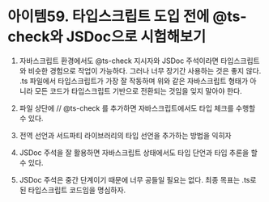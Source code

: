 # 아이템59. 타입스크립트 도입 전에 @ts-check와 JSDoc으로 시험해보기

1. 자바스크립트 환경에서도 @ts-check 지시자와 JSDoc 주석이라면 타입스크립트와 비슷한 경험으로 작업이 가능하다. 그러나 너무 장기간 사용하는 것은 좋지 않다. .ts 파일에서 타입스크립트가 가장 잘 작동하며 위와 같은 자바스크립트 형태가 아니라 모든 코드가 타입스크립트 기반으로 전환되는 것임을 잊지 말아야 한다.

2. 파일 상단에 // @ts-check 를 추가하면 자바스크립트에서도 타입 체크를 수행할 수 있다.

3. 전역 선언과 서드파티 라이브러리의 타입 선언을 추가하는 방법을 익히자

4. JSDoc 주석을 잘 활용하면 자바스크립트 상태에서도 타입 단언과 타입 추론을 할 수 있다.

5. JSDoc 주석은 중간 단계이기 때문에 너무 공들일 필요는 없다. 최종 목표는 .ts로 된 타입스크립트 코드임을 명심하자.